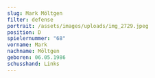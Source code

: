 ```yaml
---
slug: Mark Möltgen
filter: defense
portrait: /assets/images/uploads/img_2729.jpeg
position: D
spielernummer: "68"
vorname: Mark
nachname: Möltgen
geboren: 06.05.1986
schusshand: Links
---
```

